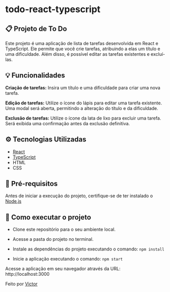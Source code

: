# todo-react-typescript

## 📋 Projeto de To Do
Este projeto é uma aplicação de lista de tarefas desenvolvida em React e TypeScript. Ele permite que você crie tarefas, atribuindo a elas um título e uma dificuldade. Além disso, é possível editar as tarefas existentes e excluí-las.

## 💡 Funcionalidades
**Criação de tarefas:** Insira um título e uma dificuldade para criar uma nova tarefa.

**Edição de tarefas:** Utilize o ícone do lápis para editar uma tarefa existente. Uma modal será aberta, permitindo a alteração do título e da dificuldade.

**Exclusão de tarefas:** Utilize o ícone da lata de lixo para excluir uma tarefa. Será exibida uma confirmação antes da exclusão definitiva.

## ⚙️ Tecnologias Utilizadas
- [React](https://react.dev/)
- [TypeScript](https://www.typescriptlang.org/)
- HTML
- CSS


## 🔧 Pré-requisitos
Antes de iniciar a execução do projeto, certifique-se de ter instalado o [Node.js](https://nodejs.org/)

## 🚀 Como executar o projeto
- Clone este repositório para o seu ambiente local.
- Acesse a pasta do projeto no terminal.
- Instale as dependências do projeto executando o comando:
``npm install``

- Inicie a aplicação executando o comando:
``npm start``

Acesse a aplicação em seu navegador através da URL: http://localhost:3000

Feito por [Victor](https://www.linkedin.com/in/victornathanael/)
